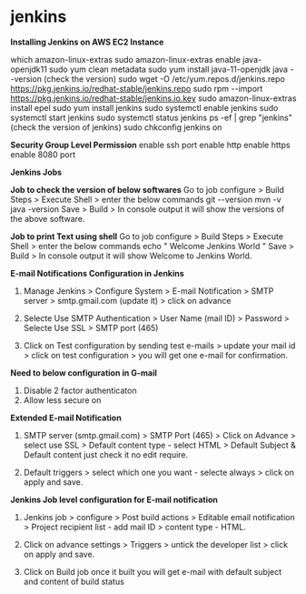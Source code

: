 # jenkins
**Installing Jenkins on AWS EC2 Instance**

which amazon-linux-extras
sudo amazon-linux-extras enable java-openjdk11
sudo yum clean metadata 
sudo yum install java-11-openjdk
java --version (check the version)
sudo wget -O /etc/yum.repos.d/jenkins.repo https://pkg.jenkins.io/redhat-stable/jenkins.repo
sudo rpm --import https://pkg.jenkins.io/redhat-stable/jenkins.io.key
sudo amazon-linux-extras install epel
sudo yum install jenkins
sudo systemctl enable jenkins
sudo systemctl start jenkins
sudo systemctl status jenkins 
ps -ef | grep "jenkins" (check the version of jenkins)
sudo chkconfig jenkins on

**Security Group Level Permission**
enable ssh port
enable http
enable https
enable 8080 port

**Jenkins Jobs**

**Job to check the version of below softwares**
Go to job configure > Build Steps > Execute Shell > enter the below commands
git --version
mvn -v
java -version
Save > Build > In console output it will show the versions of the above software.

**Job to print Text using shell**
Go to job configure > Build Steps > Execute Shell > enter the below commands
echo " Welcome Jenkins World "
Save > Build > In console output it will show Welcome to Jenkins World.

**E-mail Notifications Configuration in Jenkins**

1) Manage Jenkins > Configure System > E-mail Notification > SMTP server >
smtp.gmail.com (update it) > click on advance 

2) Selecte Use SMTP Authentication > User Name (mail ID) > Password > Selecte Use SSL > SMTP port (465) 

3) Click on Test configuration by sending test e-mails > update your mail id > click on test configuration > you will get one e-mail for confirmation.

**Need to below configuration in G-mail**

1) Disable 2 factor authenticaton
2) Allow less secure on

**Extended E-mail Notification**

1) SMTP server (smtp.gmail.com) > SMTP Port (465) > Click on Advance > select use SSL > Default content type - select HTML > Default Subject & Default content just check it no edit require. 

2) Default triggers > select which one you want - selecte always > click on apply and save.

**Jenkins Job level configuration for E-mail notification**

1) Jenkins job > configure > Post build actions > Editable email notification > Project recipient list - add mail ID > content type - HTML.

2) Click on advance settings > Triggers > untick the developer list > click on apply and save. 

3) Click on Build job once it built you will get e-mail with default subject and content of build status
